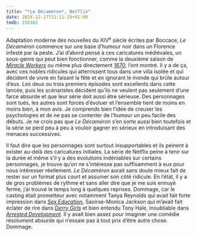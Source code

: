 ```yaml
---
title: "*Le Décaméron*, Netflix"
date: 2024-12-17T21:11:29+01:00
tmdb: 250162 
---
```


Adaptation moderne des nouvelles du XIV<sup>e</sup> siècle écrites par Boccace, *Le Décaméron* commence sur une base d’humour noir dans un Florence infesté par la peste. J’ai d’abord pensé à ces caricatures médiévales, un sous-genre qui peut bien fonctionner, comme la deuxième saison de [*Miracle Workers*](https://voiretmanger.fr/miracle-workers-rich-tbs/) ou même plus directement *[1670](serie/1670-netflix/)*, l’ont montré. Il y a de ça, avec ces nobles ridicules qui atterrissent tous dans une villa isolée et qui décident de vivre en faisant la fête et en ignorant le monde qui brûle autour d’eux. Les deux ou trois premiers épisodes sont excellents dans cette lancée, puis les scénaristes décident qu’ils ne veulent pas seulement d’une farce absurde et que leur série doit aussi être sérieuse. Des personnages sont tués, les autres sont forcés d’évoluer et l’ensemble tient de moins en moins bien, à mon avis. Je comprends bien l’idée de creuser les psychologies et de ne pas se contenter de l’humour un peu facile des débuts. Je ne crois pas que *Le Décaméron* s’en sorte aussi bien toutefois et la série se perd peu à peu à vouloir gagner en sérieux en introduisant des menaces successives. 

Il faut dire que les personnages sont surtout insupportables et ils peinent à exister au-delà des caricatures initiales. La série de Netflix peine à tenir sur la durée et même s’il y a des évolutions indéniables sur certains personnages, je trouve qu’on ne s’intéresse pas suffisamment à eux pour nous intéresser réellement. *Le Décaméron* aurait sans doute mieux fait de rester sur un format plus court et assumer son côté ridicule. En l’état, il y a de gros problèmes de rythme et sans aller dire que je me suis ennuyé ferme, j’ai trouvé le temps long à quelques reprises. Dommage, car le casting était prometteur avec notamment Tanya Reynolds qui avait fait forte impression dans [*Sex Education*](https://voiretmanger.fr/sex-education-nunn-netflix/), Saoirse-Monica Jackson qui m’avait fait éclater de rire dans [*Derry Girls*](https://voiretmanger.fr/derry-girls-mcgee-channel-4/) et bien entendu Tony Hale, inoubliable dans [*Arrested Development*](https://voiretmanger.fr/arrested-development-hurwitz-fox/). Il y avait bien assez pour imaginer une comédie résolument absurde qui n’essaie pas à tout prix d’être autre chose. Dommage.


